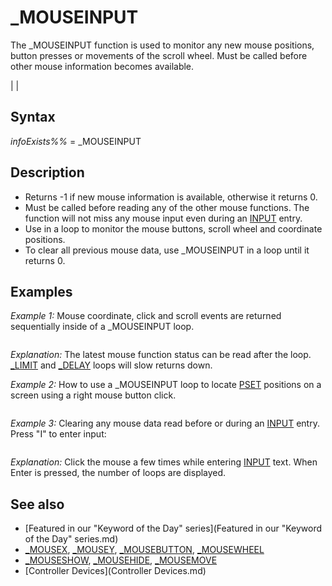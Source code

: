 # _MOUSEINPUT

The _MOUSEINPUT function is used to monitor any new mouse positions, button presses or movements of the scroll wheel. Must be called before other mouse information becomes available.

  

|  |

## Syntax

*infoExists%%* = _MOUSEINPUT
  

## Description

* Returns -1 if new mouse information is available, otherwise it returns 0.
* Must be called before reading any of the other mouse functions. The function will not miss any mouse input even during an [INPUT](INPUT.md) entry.
* Use in a loop to monitor the mouse buttons, scroll wheel and coordinate positions.
* To clear all previous mouse data, use _MOUSEINPUT in a loop until it returns 0.

  

## Examples

*Example 1:* Mouse coordinate, click and scroll events are returned sequentially inside of a _MOUSEINPUT loop.

``` DO   [DO](DO.md) [WHILE](WHILE.md) _MOUSEINPUT '      Check the mouse status     [PRINT](PRINT.md) [_MOUSEX](_MOUSEX.md), [_MOUSEY](_MOUSEY.md), [_MOUSEBUTTON](_MOUSEBUTTON.md)(1), [_MOUSEWHEEL](_MOUSEWHEEL.md)   [LOOP](LOOP.md) [LOOP](LOOP.md) [UNTIL](UNTIL.md) [INKEY$](INKEY$.md) <> ""  
```

*Explanation:* The latest mouse function status can be read after the loop. [_LIMIT](_LIMIT.md) and [_DELAY](_DELAY.md) loops will slow returns down.
  

*Example 2:* How to use a _MOUSEINPUT loop to locate [PSET](PSET.md) positions on a screen using a right mouse button click.

``` [SCREEN](SCREEN.md) 12  [DO](DO.md) ' main program loop    ' your program code    [DO](DO.md) [WHILE](WHILE.md) _MOUSEINPUT'mouse status changes only     x = [_MOUSEX](_MOUSEX.md)     y = [_MOUSEY](_MOUSEY.md)     [IF](IF.md) x > 0 [AND](AND.md) "AND (boolean)") x < 640 [AND](AND.md) "AND (boolean)") y > 0 [AND](AND.md) "AND (boolean)") y < 480 [THEN](THEN.md)       [IF](IF.md) [_MOUSEBUTTON](_MOUSEBUTTON.md)(2) [THEN](THEN.md)         [PSET](PSET.md) (x, y), 15         [LOCATE](LOCATE.md) 1, 1: [PRINT](PRINT.md) x, y       [END IF](END IF.md)     [END IF](END IF.md)   [LOOP](LOOP.md)    ' your program code  [LOOP](LOOP.md) [UNTIL](UNTIL.md) [INKEY$](INKEY$.md) = [CHR$](CHR$.md)(27)  
```

  

*Example 3:* Clearing any mouse data read before or during an [INPUT](INPUT.md) entry. Press "I" to enter input:

``` [PRINT](PRINT.md) "Press I to enter input! Press Q to quit" [DO](DO.md)   K$ = [UCASE$](UCASE$.md)([INKEY$](INKEY$.md))   [DO](DO.md)     [IF](IF.md) [_MOUSEBUTTON](_MOUSEBUTTON.md)(1) = -1 [THEN](THEN.md) [PRINT](PRINT.md) "*"    'indicates a mouse click event   [LOOP](LOOP.md) [WHILE](WHILE.md) _MOUSEINPUT   [IF](IF.md) K$ = "Q" [THEN](THEN.md) [END](END.md)   [IF](IF.md) K$ = "I" [THEN](THEN.md)                                          'press I to enter text     [INPUT](INPUT.md) "Click the mouse and enter something: ", entry$   'enter some text     [GOSUB](GOSUB.md) Clickcheck                                        'clear mouse data   [END IF](END IF.md) [LOOP](LOOP.md)  [END](END.md)  Clickcheck: count = 0 [DO](DO.md)   count = count + 1 [LOOP](LOOP.md) [WHILE](WHILE.md) _MOUSEINPUT [PRINT](PRINT.md) count        'returns the number of loops before mouse data is cleared [RETURN](RETURN.md)  
```

*Explanation:* Click the mouse a few times while entering [INPUT](INPUT.md) text. When Enter is pressed, the number of loops are displayed.
  

## See also

* [Featured in our "Keyword of the Day" series](Featured in our "Keyword of the Day" series.md)
* [_MOUSEX](_MOUSEX.md), [_MOUSEY](_MOUSEY.md), [_MOUSEBUTTON](_MOUSEBUTTON.md), [_MOUSEWHEEL](_MOUSEWHEEL.md)
* [_MOUSESHOW](_MOUSESHOW.md), [_MOUSEHIDE](_MOUSEHIDE.md), [_MOUSEMOVE](_MOUSEMOVE.md)
* [Controller Devices](Controller Devices.md)

  

